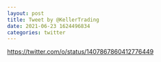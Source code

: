 ```yaml
--- 
layout: post 
title: Tweet by @KellerTrading 
date: 2021-06-23 1624496834 
categories: twitter 
--- 
```

https://twitter.com/o/status/1407867860412776449